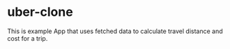 # uber-clone

This is example App that uses fetched data to calculate travel distance and cost for a trip.
